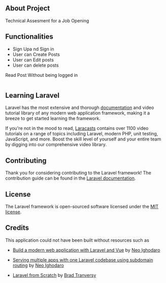 ## About Project
 Technical Assesment for a Job Opening

## Functionalities

* Sign Upa nd Sign in
* User can Create Posts
* User can Edit posts
* User can delete posts

Read Post Without being logged in

```

```

## Learning Laravel

Laravel has the most extensive and thorough [documentation](https://laravel.com/docs) and video tutorial library of any modern web application framework, making it a breeze to get started learning the framework.

If you're not in the mood to read, [Laracasts](https://laracasts.com) contains over 1100 video tutorials on a range of topics including Laravel, modern PHP, unit testing, JavaScript, and more. Boost the skill level of yourself and your entire team by digging into our comprehensive video library.

## Contributing

Thank you for considering contributing to the Laravel framework! The contribution guide can be found in the [Laravel documentation](https://laravel.com/docs/contributions).



## License

The Laravel framework is open-sourced software licensed under the [MIT license](https://opensource.org/licenses/MIT).

## Credits

This application could not have been built without resources such as

-   [Build a modern web application with Laravel and Vue](http://blog.pusher.com/web-application-laravel-vue-part-1) by [Neo Ighodaro](https://www.neoighodaro.com/)

-   [Serving multiple apps with one Laravel codebase using subdomain routing](https://blog.pusher.com/laravel-subdomain-routing) by [Neo Ighodaro](https://www.neoighodaro.com/)

-   [Laravel from Scratch](https://www.youtube.com/watch?v=EU7PRmCpx-0&list=PLillGF-RfqbYhQsN5WMXy6VsDMKGadrJ-) by [Brad Tranversy](http://traversymedia.com)
